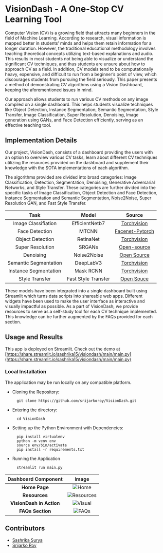 # VisionDash - A One-Stop CV Learning Tool
Computer Vision (CV) is a growing field that attracts many beginners in the field of Machine Learning. According to research, visual information is mapped better in students’ minds and helps them retain information for a longer duration. However, the traditional educational methodology involves teaching theoretical concepts utilizing text-based explanations and audio. This results in most students not being able to visualize or understand the significant CV techniques, and thus students are unsure about how to approach CV as a field. In addition, CV models tend to be computationally heavy, expensive, and difficult to run from a beginner’s point of view, which discourages students from pursuing the field seriously. This paper presents a method of demonstrating CV algorithms using a Vision Dashboard, keeping the aforementioned issues in mind. 

Our approach allows students to run various CV methods on any image compiled on a single dashboard. This helps students visualize techniques like Object Detection, Instance Segmentation, Semantic Segmentation, Style Transfer, Image Classification, Super Resolution, Denoising, Image generation using GANs, and Face Detection efficiently, serving as an effective teaching tool.

## Implementation Details
Our project, VisionDash, consists of a dashboard providing the users with an option to overview various CV tasks, learn about different CV techniques utilizing the resources provided on the dashboard and supplement their knowledge with the SOTA implementations of each algorithm. 

The algorithms provided are divided into broad categories: Image Classification, Detection, Segmentation, Denoising, Generative Adversarial Networks, and Style Transfer. These categories are further divided into the specific tasks of Image Classification, Object Detection and Face Detection, Instance Segmentation and Semantic Segmentation, Noise2Noise, Super Resolution GAN, and Fast Style Transfer. 

Task | Model | Source |
:----------: | :-----------: | :-----------: |
Image Classifiation | EfficientNetb7 | [Torchvision](https://pytorch.org/vision/stable/models.html)
Face Detection | MTCNN | [Facenet-Pytorch](https://github.com/timesler/facenet-pytorch)
Object Detection | RetinaNet | [Torchvision](https://pytorch.org/vision/stable/models.html)
Super Resolution | SRGANs | [Open-source](https://github.com/sgrvinod/a-PyTorch-Tutorial-to-Super-Resolution) 
Denoising | Noise2Noise | [Open Source](https://github.com/joeylitalien/noise2noise-pytorch)
Semantic Segmentation | DeepLabV3 | [Torchvision](https://pytorch.org/vision/stable/models.html)
Instance Segmentation | Mask RCNN | [Torchvision](https://pytorch.org/vision/stable/models.html)
Style Transfer | Fast Style Transfer | [Open Souce](https://github.com/pytorch/examples)


These models have been integrated into a single dashboard built using Streamlit which turns data scripts into shareable web apps. Different widgets have been used to make the user interface as interactive and visually impactful as possible. 
As a part of VisionDash, we provide resources to serve as a self-study tool for each CV technique implemented. This knowledge can be further augmented by the FAQs provided for each section.

## Usage and Results
This app is deployed on Streamlit. Check out the demo at [https://share.streamlit.io/sashrika15/visiondash/main/main.py](https://share.streamlit.io/sashrika15/visiondash/main/main.py) 

### Local Installation
The application may be run locally on any compatible platform. 

- Cloning the Repository: 

        git clone https://github.com/srijarkoroy/VisionDash.git

- Entering the directory: 

        cd VisionDash

- Setting up the Python Environment with Dependencies:

        pip install virtualenv
        python -m venv env
        source env/bin/activate
        pip install -r requirements.txt

- Running the Application

        streamlit run main.py

Dashboard Component | Image
:-----------: | :-----------: |
**Home Page** | ![Home](https://user-images.githubusercontent.com/66861243/155545877-f4013dae-3fbc-4dc9-a8c5-74a62a1f4e5e.png) 
**Resources** | ![Resources](https://user-images.githubusercontent.com/66861243/155545948-dfe7818b-e653-4df4-8b4a-b62afa3cd6ef.png)
**VisionDash in Action** | ![Visual](https://user-images.githubusercontent.com/66861243/155546021-65a6d22c-df2a-4fa3-8963-50c4d90e208b.png)
**FAQs Section** | ![FAQs](https://user-images.githubusercontent.com/66861243/155545201-7df5c19e-b00a-4050-9e3d-759543fa1213.png)

## Contributors
- [Sashrika Surya](https://github.com/sashrika15)
- [Srijarko Roy](https://github.com/srijarkoroy)
